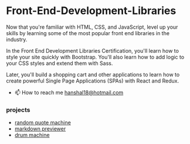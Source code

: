# Front-End-Development-Libraries

Now that you're familiar with HTML, CSS, and JavaScript, level up your skills by learning some of the most popular front end libraries in the industry.

In the Front End Development Libraries Certification, you'll learn how to style your site quickly with Bootstrap. You'll also learn how to add logic to your CSS styles and extend them with Sass.

Later, you'll build a shopping cart and other applications to learn how to create powerful Single Page Applications (SPAs) with React and Redux.

- 📫 How to reach me hanshal18@hotmail.com

### projects
- [random quote machine](https://hanshal18-random-quote-machine.netlify.app/)
- [markdown previewer](https://hanshal18-markdown-previewer.netlify.app/)
- [drum machine](https://hanshal18-drum-machine.netlify.app)

